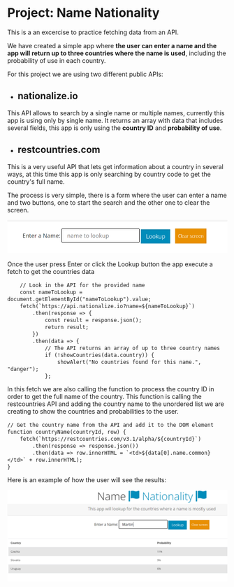 
# Project: Name Nationality

This is a an excercise to practice fetching data from an API.

We have created a simple app where **the user can enter a name and the app will return up to three countries where the name is used**, including the probability of use in each country.

For this project we are using two different public APIs:
* ## nationalize.io
This API allows to search by a single name or multiple names, currently this app is using only by single name.
It returns an array with data that includes several fields, this app is only using the **country ID** and **probability of use**.

* ## restcountries.com
This is a very useful API that lets get information about a country in several ways, at this time this app is only searching by country code to get the country's full name.

The process is very simple, there is a form where the user can enter a name and two buttons, one to start the search and the other one to clear the screen.

![Main screen](./images/main%20screen.png)


Once the user press Enter or click the Lookup button the app execute a fetch to get the countries data

        // Look in the API for the provided name
        const nameToLookup = document.getElementById("nameToLookup").value;
        fetch(`https://api.nationalize.io?name=${nameToLookup}`)
            .then(response => {
                const result = response.json();
                return result;
            })
            .then(data => {
                // The API returns an array of up to three country names
                if (!showCountries(data.country)) {
                    showAlert("No countries found for this name.", "danger");
                };


In this fetch we are also calling the function to process the country ID in order to get the full name of the country. This function is calling the restcountries API and adding the country name to the unordered list we are creating to show the countries and probabilities to the user.

    // Get the country name from the API and add it to the DOM element
    function countryName(countryId, row) {
        fetch(`https://restcountries.com/v3.1/alpha/${countryId}`)
            .then(response => response.json())
            .then(data => row.innerHTML = `<td>${data[0].name.common}</td>` + row.innerHTML);
    }


Here is an example of how the user will see the results:

![Complete screen](./images/complete%20screen.png)
